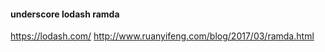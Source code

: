 ####  underscore lodash ramda 
https://lodash.com/
http://www.ruanyifeng.com/blog/2017/03/ramda.html

